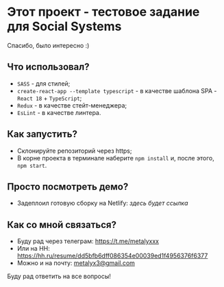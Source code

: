 # Этот проект - тестовое задание для Social Systems

Спасибо, было интересно :)

## Что использовал?
  - `SASS` - для стилей;
  - `create-react-app --template typescript` - в качестве шаблона SPA - `React 18` + `TypeScript`;
  - `Redux` - в качестве стейт-менеджера;
  - `EsLint` - в качестве линтера.

## Как запустить?

  - Склонируйте репозиторий через https;
  - В корне проекта в терминале наберите `npm install` и, после этого, `npm start`.

## Просто посмотреть демо?

  - Задеплоил готовую сборку на Netlify: *здесь будет ссылка*

## Как со мной связаться?
  - Буду рад через телеграм: https://t.me/metalyxxx
  - Или на HH: https://hh.ru/resume/dd5bfb6dff086354e00039ed1f4956376f6377
  - Можно и на почту: metalyx3@gmail.com

Буду рад ответить на все вопросы!
